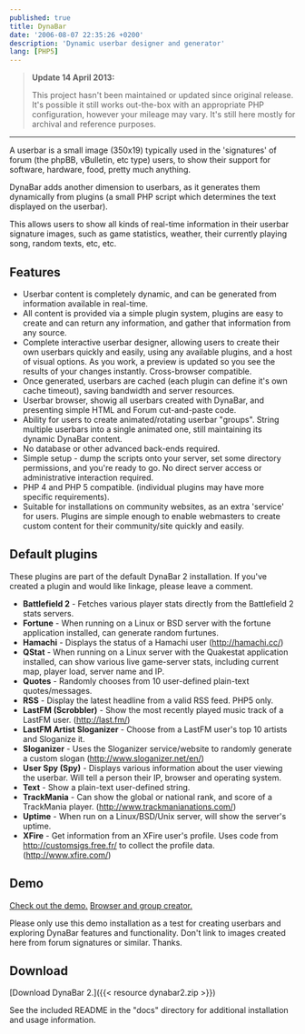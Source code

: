 ```yaml
--- 
published: true 
title: DynaBar
date: '2006-08-07 22:35:26 +0200'
description: 'Dynamic userbar designer and generator'
lang: [PHP5]
---
```


> **Update 14 April 2013:**
> 
> This project hasn't been maintained or updated since original release.
> It's possible it still works out-the-box with an appropriate PHP
> configuration, however your mileage may vary. It's still here mostly for
> archival and reference purposes.

------------------------------------------------------------------------

A userbar is a small image (350x19) typically used in the 'signatures'
of forum (the phpBB, vBulletin, etc type) users, to show their support
for software, hardware, food, pretty much anything.

DynaBar adds another dimension to userbars, as it generates them
dynamically from plugins (a small PHP script which determines the text
displayed on the userbar).

This allows users to show all kinds of real-time information in their
userbar signature images, such as game statistics, weather, their
currently playing song, random texts, etc, etc.

Features
--------

-   Userbar content is completely dynamic, and can be generated from
    information available in real-time.
-   All content is provided via a simple plugin system, plugins are easy
    to create and can return any information, and gather that
    information from any source.
-   Complete interactive userbar designer, allowing users to create
    their own userbars quickly and easily, using any available plugins,
    and a host of visual options. As you work, a preview is updated so
    you see the results of your changes instantly.
    Cross-browser compatible.
-   Once generated, userbars are cached (each plugin can define it's own
    cache timeout), saving bandwidth and server resources.
-   Userbar browser, showig all userbars created with DynaBar, and
    presenting simple HTML and Forum cut-and-paste code.
-   Ability for users to create animated/rotating userbar "groups".
    String multiple userbars into a single animated one, still
    maintaining its dynamic DynaBar content.
-   No database or other advanced back-ends required.
-   Simple setup - dump the scripts onto your server, set some directory
    permissions, and you're ready to go. No direct server access or
    administrative interaction required.
-   PHP 4 and PHP 5 compatible. (individual plugins may have more
    specific requirements).
-   Suitable for installations on community websites, as an extra
    'service' for users. Plugins are simple enough to enable webmasters
    to create custom content for their community/site quickly
    and easily.

Default plugins
---------------

These plugins are part of the default DynaBar 2 installation. If you've
created a plugin and would like linkage, please leave a comment.

- **Battlefield 2** - Fetches various player stats directly from the Battlefield 2 stats servers.
- **Fortune** - When running on a Linux or BSD server with the fortune application
    installed, can generate random furtunes.
- **Hamachi** - Displays the status of a Hamachi user (<http://hamachi.cc/>)
- **QStat** - When running on a Linux server with the Quakestat application
    installed, can show various live game-server stats, including
    current map, player load, server name and IP.
- **Quotes** - Randomly chooses from 10 user-defined plain-text quotes/messages.
- **RSS** - Display the latest headline from a valid RSS feed. PHP5 only.
- **LastFM (Scrobbler)** - Show the most recently played music track of a LastFM user.
    (<http://last.fm/>)
- **LastFM Artist Sloganizer** - Choose from a LastFM user's top 10 artists and Sloganize it.
- **Sloganizer** - Uses the Sloganizer service/website to randomly generate a custom
    slogan (<http://www.sloganizer.net/en/>)
- **User Spy (Spy)** - Displays various information about the user viewing the userbar.
    Will tell a person their IP, browser and operating system.
- **Text** - Show a plain-text user-defined string.
- **TrackMania** - Can show the global or national rank, and score of a
    TrackMania player. (<http://www.trackmanianations.com/>)
- **Uptime** - When run on a Linux/BSD/Unix server, will show the server's uptime.
- **XFire** - Get information from an XFire user's profile. Uses code from
    <http://customsigs.free.fr/> to collect the profile data.
    (<http://www.xfire.com/>)

Demo
----

[Check out the demo.](http://dynabar.shrimpworks.za.net/designer/)
[Browser and group creator.](http://dynabar.shrimpworks.za.net/designer/browse.php)

Please only use this demo installation as a test for creating userbars
and exploring DynaBar features and functionality. Don't link to images
created here from forum signatures or similar. Thanks.

Download
--------

[Download DynaBar 2.]({{< resource dynabar2.zip >}})

See the included README in the "docs" directory for additional
installation and usage information.
